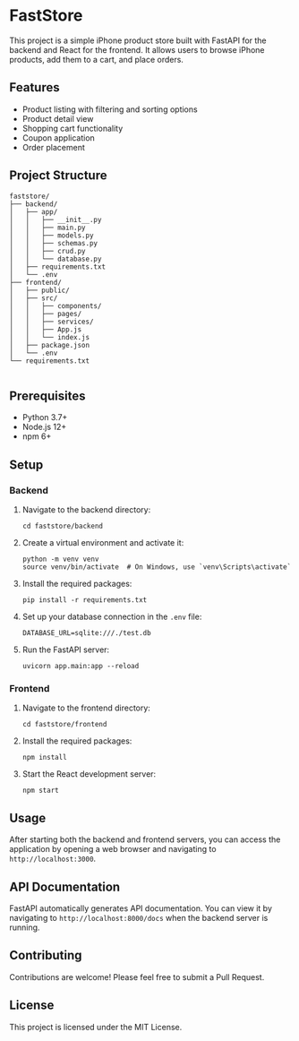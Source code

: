 # FastStore

This project is a simple iPhone product store built with FastAPI for the backend and React for the frontend. It allows users to browse iPhone products, add them to a cart, and place orders.

## Features

- Product listing with filtering and sorting options
- Product detail view
- Shopping cart functionality
- Coupon application
- Order placement

## Project Structure

```
faststore/
├── backend/
│   ├── app/
│   │   ├── __init__.py
│   │   ├── main.py
│   │   ├── models.py
│   │   ├── schemas.py
│   │   ├── crud.py
│   │   └── database.py
│   ├── requirements.txt
│   └── .env
├── frontend/
│   ├── public/
│   ├── src/
│   │   ├── components/
│   │   ├── pages/
│   │   ├── services/
│   │   ├── App.js
│   │   └── index.js
│   ├── package.json
│   └── .env
└── requirements.txt


```

## Prerequisites

- Python 3.7+
- Node.js 12+
- npm 6+

## Setup

### Backend

1. Navigate to the backend directory:
   ```
   cd faststore/backend
   ```

2. Create a virtual environment and activate it:
   ```
   python -m venv venv
   source venv/bin/activate  # On Windows, use `venv\Scripts\activate`
   ```

3. Install the required packages:
   ```
   pip install -r requirements.txt
   ```

4. Set up your database connection in the `.env` file:
   ```
   DATABASE_URL=sqlite:///./test.db
   ```

5. Run the FastAPI server:
   ```
   uvicorn app.main:app --reload
   ```

### Frontend

1. Navigate to the frontend directory:
   ```
   cd faststore/frontend
   ```

2. Install the required packages:
   ```
   npm install
   ```

3. Start the React development server:
   ```
   npm start
   ```

## Usage

After starting both the backend and frontend servers, you can access the application by opening a web browser and navigating to `http://localhost:3000`.

## API Documentation

FastAPI automatically generates API documentation. You can view it by navigating to `http://localhost:8000/docs` when the backend server is running.

## Contributing

Contributions are welcome! Please feel free to submit a Pull Request.

## License

This project is licensed under the MIT License.